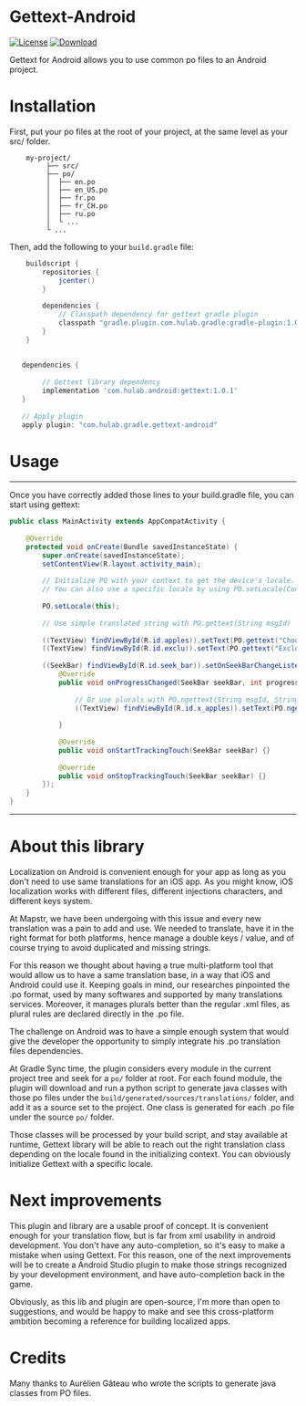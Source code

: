 # Gettext-Android
[![License](https://img.shields.io/badge/License-Apache%202.0-blue.svg)](https://opensource.org/licenses/Apache-2.0) [ ![Download](https://api.bintray.com/packages/nebneb/Gettext-Android/gettext/images/download.svg) ](https://bintray.com/nebneb/Gettext-Android/gettext/_latestVersion)

Gettext for Android allows you to use common po files to an Android project.

# Installation

First, put your po files at the root of your project, at the same level as your src/ folder.

``` 
    my-project/
         ├── src/
         ├── po/
         │  ├── en.po
         │  ├── en_US.po
         │  ├── fr.po
         │  ├── fr_CH.po
         │  ├── ru.po
         │  └ ... 
         └ ...
```

Then, add the following to your `build.gradle` file:

```groovy
    buildscript {
        repositories {
            jcenter()
        } 
       
        dependencies {
            // Classpath dependency for gettext gradle plugin
            classpath "gradle.plugin.com.hulab.gradle:gradle-plugin:1.0.0"
        }
    }
   
   
   dependencies {
   
        // Gettext library dependency
        implementation 'com.hulab.android:gettext:1.0.1'
   }
   
   // Apply plugin
   apply plugin: "com.hulab.gradle.gettext-android"

```

# Usage
---
Once you have correctly added those lines to your build.gradle file, you can start using gettext:

``` java
public class MainActivity extends AppCompatActivity {
 
    @Override
    protected void onCreate(Bundle savedInstanceState) {
        super.onCreate(savedInstanceState);
        setContentView(R.layout.activity_main);
        
        // Initialize PO with your context to get the device's locale. 
        // You can also use a specific locale by using PO.setLocale(Context context, String locale).
        
        PO.setLocale(this);
 
        // Use simple translated string with PO.gettext(String msgId)
         
        ((TextView) findViewById(R.id.apples)).setText(PO.gettext("Choose number of apples"));
        ((TextView) findViewById(R.id.exclu)).setText(PO.gettext("Exclu fr"));
         
        ((SeekBar) findViewById(R.id.seek_bar)).setOnSeekBarChangeListener(new SeekBar.OnSeekBarChangeListener() {
            @Override
            public void onProgressChanged(SeekBar seekBar, int progress, boolean fromUser) {
            
                // Or use plurals with PO.ngettext(String msgId, String msgIdPlural, Integer number)
                ((TextView) findViewById(R.id.x_apples)).setText(PO.ngettext("%d apple", "%d apples", progress));
                
            }
            
            @Override
            public void onStartTrackingTouch(SeekBar seekBar) {}
            
            @Override
            public void onStopTrackingTouch(SeekBar seekBar) {}
        });
    }
}

```


---


# About this library

Localization on Android is convenient enough for your app as long as you don't need to use same translations for an iOS app.
As you might know, iOS localization works with different files, different injections characters, and different keys system.

At Mapstr, we have been undergoing with this issue and every new translation was a pain to add and use. We needed to translate,
have it in the right format for both platforms, hence manage a double keys / value, and of course trying to avoid duplicated 
and missing strings.

For this reason we thought about having a true multi-platform tool that would allow us to have a same translation base, in 
a way that iOS and Android could use it. Keeping goals in mind, our researches pinpointed the .po format, used by many 
softwares and supported by many translations services. Moreover, it manages plurals better than the regular .xml files, 
as plural rules are declared directly in the .po file.  

The challenge on Android was to have a simple enough system that would give the developer the opportunity to simply integrate
his .po translation files dependencies. 

At Gradle Sync time, the plugin considers every module in the current project tree and seek for a `po/` folder at root.
For each found module, the plugin will download and run a python script to generate java classes with those po files under 
the `build/generated/sources/translations/` folder, and add it as a source set to the project. One class is generated for 
each .po file under the source `po/` folder.
  
Those classes will be processed by your build script, and stay available at runtime, Gettext library will be able to reach 
out the right translation class depending on the locale found in the initializing context. You can obviously initialize 
Gettext with a specific locale.
 


# Next improvements

This plugin and library are a usable proof of concept. It is convenient enough for your translation flow, but is far from
xml usability in android development. You don't have any auto-completion, so it's easy to make a mistake when using Gettext.
For this reason, one of the next improvements will be to create a Android Studio plugin to make those strings recognized by 
your development environment, and have auto-completion back in the game.

Obviously, as this lib and plugin are open-source, I'm more than open to suggestions, and would be happy to make and see this 
cross-platform ambition becoming a reference for building localized apps. 



# Credits

Many thanks to Aurélien Gâteau who wrote the scripts to generate java classes from PO files.